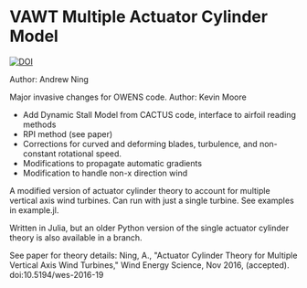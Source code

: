 # VAWT Multiple Actuator Cylinder Model

[![DOI](https://zenodo.org/badge/51314790.svg)](https://zenodo.org/badge/latestdoi/51314790)

Author: Andrew Ning

Major invasive changes for OWENS code.  Author: Kevin Moore
- Add Dynamic Stall Model from CACTUS code, interface to airfoil reading methods
- RPI method (see paper)
- Corrections for curved and deforming blades, turbulence, and non-constant rotational speed.
- Modifications to propagate automatic gradients
- Modification to handle non-x direction wind

A modified version of actuator cylinder theory to account for multiple vertical axis wind turbines.  Can run with just a single turbine.  See examples in example.jl.

Written in Julia, but an older Python version of the single actuator cylinder theory is also available in a branch.

See paper for theory details: Ning, A., "Actuator Cylinder Theory for Multiple Vertical Axis Wind Turbines," Wind Energy Science, Nov 2016, (accepted). doi:10.5194/wes-2016-19

